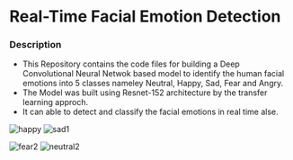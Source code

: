 # Real-Time Facial Emotion Detection

### Description
- This Repository contains the code files for building a Deep Convolutional Neural Netwok based model to identify the human facial emotions into 5 classes nameley Neutral, Happy, Sad, Fear and Angry.
- The Model was built using Resnet-152 architecture by the transfer learning approch.
- It can able to detect and classify the facial emotions in real time alse. 

![happy](https://user-images.githubusercontent.com/71257512/148688614-5e6c19db-be4d-4ed4-b190-ce84e1845655.jpg)
![sad1](https://user-images.githubusercontent.com/71257512/148688620-aa18a674-77c1-4ef6-b5df-729ed746b762.jpg)

![fear2](https://user-images.githubusercontent.com/71257512/148688756-aab609b3-c363-4199-b6c4-9cdd952ddf17.jpg)
![neutral2](https://user-images.githubusercontent.com/71257512/148688871-56f79614-082f-42bb-9c1d-0ecb7d9ee00b.jpg)
